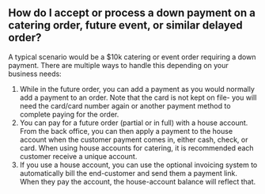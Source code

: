 ## How do I accept or process a down payment on a catering order, future event, or similar delayed order?

A typical scenario would be a $10k catering or event order requiring a down payment. There are multiple ways to handle this depending on your business needs:

1) While in the future order, you can add a payment as you would normally add a payment to an order. Note that the card is not kept on file- you will need the card/card number again or another payment method to complete paying for the order.
2) You can pay for a future order (partial or in full) with a house account. From the back office, you can then apply a payment to the house account when the customer payment comes in, either cash, check, or card. When using house accounts for catering, it is recommended each customer receive a unique account.
3) If you use a house account, you can use the optional invoicing system to automatically bill the end-customer and send them a payment link. When they pay the account, the house-account balance will reflect that.
